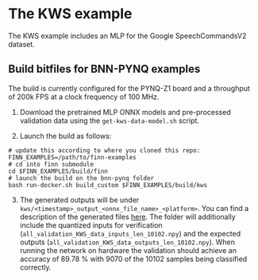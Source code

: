 # The KWS example

The KWS example includes an MLP for the Google SpeechCommandsV2 dataset.

## Build bitfiles for BNN-PYNQ examples

The build is currently configured for the PYNQ-Z1 board and a throughput of 200k FPS at a clock frequency of 100 MHz.

1. Download the pretrained MLP ONNX models and pre-processed validation data using the `get-kws-data-model.sh` script.

2. Launch the build as follows:
```shell
# update this according to where you cloned this repo:
FINN_EXAMPLES=/path/to/finn-examples
# cd into finn submodule
cd $FINN_EXAMPLES/build/finn
# launch the build on the bnn-pynq folder
bash run-docker.sh build_custom $FINN_EXAMPLES/build/kws
```

3. The generated outputs will be under `kws/<timestamp>_output_<onnx_file_name>_<platform>`. 
You can find a description of the generated files [here](https://finn-dev.readthedocs.io/en/latest/command_line.html#simple-dataflow-build-mode).
The folder will additionally include the quantized inputs for verification (`all_validation_KWS_data_inputs_len_10102.npy`) and the expected outputs (`all_validation_KWS_data_outputs_len_10102.npy`).
When running the network on hardware the validation should achieve an accuracy of 89.78 % with 9070 of the 10102 samples being classified correctly.  
